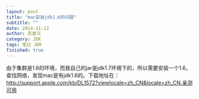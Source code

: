 ```yaml
---
layout: post
title: "mac安装jdk1.6的问题"
subtitle: ""
date: 2014-11-12
author: 苏爱马
category: JDK
tags: 笔记 JDK
finished: true
---
```

由于集群是1.6的环境，而我自己的jar是jdk1.7环境下的，所以需要安装一个1.6。查找网络，发现mac是有jdk1.6的。下载地址在：
http://support.apple.com/kb/DL1572?viewlocale=zh_CN&locale=zh_CN.亲测可用